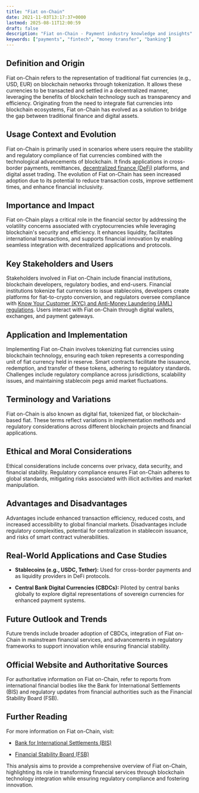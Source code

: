 ```yaml
---
title: "Fiat on-Chain"
date: 2021-11-03T13:17:37+0000
lastmod: 2025-08-11T12:00:59
draft: false
description: "Fiat on-Chain - Payment industry knowledge and insights"
keywords: ["payments", "fintech", "money transfer", "banking"]
---
```


## Definition and Origin

Fiat on-Chain refers to the representation of traditional fiat currencies (e.g., USD, EUR) on blockchain networks through tokenization. It allows these currencies to be transacted and settled in a decentralized manner, leveraging the benefits of blockchain technology such as transparency and efficiency. Originating from the need to integrate fiat currencies into blockchain ecosystems, Fiat on-Chain has evolved as a solution to bridge the gap between traditional finance and digital assets.

## Usage Context and Evolution

Fiat on-Chain is primarily used in scenarios where users require the stability and regulatory compliance of fiat currencies combined with the technological advancements of blockchain. It finds applications in cross-border payments, remittances, [decentralized finance (DeFi)](https://faisalkhanllc.xyz/resources/payments-wiki/d/decentralized-finance-defi/) platforms, and digital asset trading. The evolution of Fiat on-Chain has seen increased adoption due to its potential to reduce transaction costs, improve settlement times, and enhance financial inclusivity.

## Importance and Impact

Fiat on-Chain plays a critical role in the financial sector by addressing the volatility concerns associated with cryptocurrencies while leveraging blockchain's security and efficiency. It enhances liquidity, facilitates international transactions, and supports financial innovation by enabling seamless integration with decentralized applications and protocols.

## Key Stakeholders and Users

Stakeholders involved in Fiat on-Chain include financial institutions, blockchain developers, regulatory bodies, and end-users. Financial institutions tokenize fiat currencies to issue stablecoins, developers create platforms for fiat-to-crypto conversion, and regulators oversee compliance with [Know Your Customer (KYC) and Anti-Money Laundering (AML) regulations](https://faisalkhanllc.xyz/resources/payments-wiki/k/know-your-customer-kyc-anti-money-laundering-aml/). Users interact with Fiat on-Chain through digital wallets, exchanges, and payment gateways.

## Application and Implementation

Implementing Fiat on-Chain involves tokenizing fiat currencies using blockchain technology, ensuring each token represents a corresponding unit of fiat currency held in reserve. Smart contracts facilitate the issuance, redemption, and transfer of these tokens, adhering to regulatory standards. Challenges include regulatory compliance across jurisdictions, scalability issues, and maintaining stablecoin pegs amid market fluctuations.

## Terminology and Variations

Fiat on-Chain is also known as digital fiat, tokenized fiat, or blockchain-based fiat. These terms reflect variations in implementation methods and regulatory considerations across different blockchain projects and financial applications.

## Ethical and Moral Considerations

Ethical considerations include concerns over privacy, data security, and financial stability. Regulatory compliance ensures Fiat on-Chain adheres to global standards, mitigating risks associated with illicit activities and market manipulation.

## Advantages and Disadvantages

Advantages include enhanced transaction efficiency, reduced costs, and increased accessibility to global financial markets. Disadvantages include regulatory complexities, potential for centralization in stablecoin issuance, and risks of smart contract vulnerabilities.

## Real-World Applications and Case Studies

- **Stablecoins (e.g., USDC, Tether):** Used for cross-border payments and as liquidity providers in DeFi protocols.

- **Central Bank Digital Currencies (CBDCs):** Piloted by central banks globally to explore digital representations of sovereign currencies for enhanced payment systems.

## Future Outlook and Trends

Future trends include broader adoption of CBDCs, integration of Fiat on-Chain in mainstream financial services, and advancements in regulatory frameworks to support innovation while ensuring financial stability.

## Official Website and Authoritative Sources

For authoritative information on Fiat on-Chain, refer to reports from international financial bodies like the Bank for International Settlements (BIS) and regulatory updates from financial authorities such as the Financial Stability Board (FSB).

## Further Reading

For more information on Fiat on-Chain, visit:

- [Bank for International Settlements (BIS)](https://www.bis.org)

- [Financial Stability Board (FSB)](https://www.fsb.org)

This analysis aims to provide a comprehensive overview of Fiat on-Chain, highlighting its role in transforming financial services through blockchain technology integration while ensuring regulatory compliance and fostering innovation.